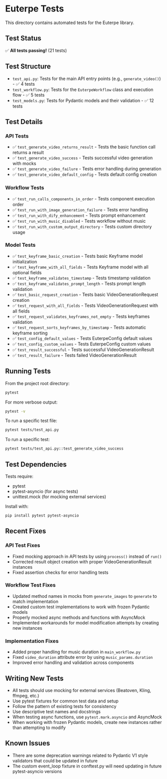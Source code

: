 # Euterpe Tests

This directory contains automated tests for the Euterpe library.

## Test Status

✅ **All tests passing!** (21 tests)

## Test Structure

- `test_api.py`: Tests for the main API entry points (e.g., `generate_video()`) - ✅ 4 tests
- `test_workflow.py`: Tests for the `EuterpeWorkflow` class and execution flow - ✅ 5 tests
- `test_models.py`: Tests for Pydantic models and their validation - ✅ 12 tests

## Test Details

### API Tests
- ✅ `test_generate_video_returns_result` - Tests the basic function call returns a result
- ✅ `test_generate_video_success` - Tests successful video generation with mocks
- ✅ `test_generate_video_failure` - Tests error handling during generation
- ✅ `test_generate_video_default_config` - Tests default config creation

### Workflow Tests
- ✅ `test_run_calls_components_in_order` - Tests component execution order
- ✅ `test_run_with_image_generation_failure` - Tests error handling
- ✅ `test_run_with_dify_enhancement` - Tests prompt enhancement
- ✅ `test_run_with_music_disabled` - Tests workflow without music
- ✅ `test_run_with_custom_output_directory` - Tests custom directory usage

### Model Tests
- ✅ `test_keyframe_basic_creation` - Tests basic Keyframe model initialization
- ✅ `test_keyframe_with_all_fields` - Tests Keyframe model with all optional fields
- ✅ `test_keyframe_validates_timestamp` - Tests timestamp validation
- ✅ `test_keyframe_validates_prompt_length` - Tests prompt length validation
- ✅ `test_basic_request_creation` - Tests basic VideoGenerationRequest creation
- ✅ `test_request_with_all_fields` - Tests VideoGenerationRequest with all fields
- ✅ `test_request_validates_keyframes_not_empty` - Tests keyframes validation
- ✅ `test_request_sorts_keyframes_by_timestamp` - Tests automatic keyframe sorting
- ✅ `test_config_default_values` - Tests EuterpeConfig default values
- ✅ `test_config_custom_values` - Tests EuterpeConfig custom values
- ✅ `test_result_successful` - Tests successful VideoGenerationResult
- ✅ `test_result_failure` - Tests failed VideoGenerationResult

## Running Tests

From the project root directory:

```bash
pytest
```

For more verbose output:

```bash
pytest -v
```

To run a specific test file:

```bash
pytest tests/test_api.py
```

To run a specific test:

```bash
pytest tests/test_api.py::test_generate_video_success
```

## Test Dependencies

Tests require:

- pytest
- pytest-asyncio (for async tests)
- unittest.mock (for mocking external services)

Install with:

```bash
pip install pytest pytest-asyncio
```

## Recent Fixes

### API Test Fixes
- Fixed mocking approach in API tests by using `process()` instead of `run()`
- Corrected result object creation with proper VideoGenerationResult instances
- Fixed assertion checks for error handling tests

### Workflow Test Fixes
- Updated method names in mocks from `generate_images` to `generate` to match implementation
- Created custom test implementations to work with frozen Pydantic models
- Properly mocked async methods and functions with AsyncMock
- Implemented workarounds for model modification attempts by creating new instances

### Implementation Fixes
- Added proper handling for music duration in `main_workflow.py`
- Fixed `video_duration` attribute error by using `music_params.duration`
- Improved error handling and validation across components

## Writing New Tests

- All tests should use mocking for external services (Beatoven, Kling, ffmpeg, etc.)
- Use pytest fixtures for common test data and setup
- Follow the pattern of existing tests for consistency
- Use descriptive test names and docstrings
- When testing async functions, use `pytest.mark.asyncio` and AsyncMock
- When working with frozen Pydantic models, create new instances rather than attempting to modify

## Known Issues

- There are some deprecation warnings related to Pydantic V1 style validators that could be updated in future
- The custom event_loop fixture in conftest.py will need updating in future pytest-asyncio versions
